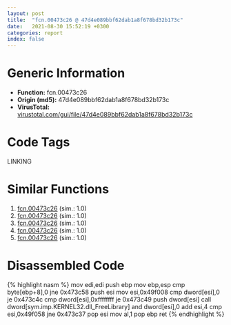 ```yaml
---
layout: post
title:  "fcn.00473c26 @ 47d4e089bbf62dab1a8f678bd32b173c"
date:   2021-08-30 15:52:19 +0300
categories: report
index: false
---
```


# Generic Information
- **Function:** fcn.00473c26
- **Origin (md5):** 47d4e089bbf62dab1a8f678bd32b173c
- **VirusTotal:** [virustotal.com/gui/file/47d4e089bbf62dab1a8f678bd32b173c][virustotal_ref]

# Code Tags
<span class="tag" id="LINKING">LINKING</span>


# Similar Functions

1. [fcn.00473c26][similar_1_ref] (sim.: 1.0)
2. [fcn.00473c26][similar_2_ref] (sim.: 1.0)
3. [fcn.00473c26][similar_3_ref] (sim.: 1.0)
4. [fcn.00473c26][similar_4_ref] (sim.: 1.0)
5. [fcn.00473c26][similar_5_ref] (sim.: 1.0)


# Disassembled Code

{% highlight nasm %}
mov edi,edi
push ebp
mov ebp,esp
cmp byte[ebp+8],0
jne 0x473c58
push esi
mov esi,0x49f008
cmp dword[esi],0
je 0x473c4c
cmp dword[esi],0xffffffff
je 0x473c49
push dword[esi]
call dword[sym.imp.KERNEL32.dll_FreeLibrary]
and dword[esi],0
add esi,4
cmp esi,0x49f058
jne 0x473c37
pop esi
mov al,1
pop ebp
ret 
{% endhighlight %}


[similar_1_ref]: /report/fcn.00473c26@2e2b4d8aa248f9326f7e05a25c5691c2
[similar_2_ref]: /report/fcn.00473c26@2dd6da6129e47fd72c5b6249eef16bbb
[similar_3_ref]: /report/fcn.00473c26@b9ea469ec039161d8d623684a0ca668e
[similar_4_ref]: /report/fcn.00473c26@2f57463e398c8086d3043342f205d871
[similar_5_ref]: /report/fcn.00473c26@3626cc46f5ce3030d8d07661e217b81c
[virustotal_ref]: https://www.virustotal.com/gui/file/47d4e089bbf62dab1a8f678bd32b173c